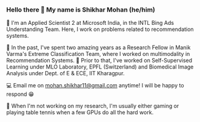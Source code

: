 ### Hello there 👋 My name is Shikhar Mohan (he/him)

🔋 I'm an Applied Scientist 2 at Microsoft India, in the INTL Bing Ads Understanding Team. Here, I work on problems related to recommendation systems.

🧠 In the past, I've spent two amazing years as a Research Fellow in Manik Varma's Extreme Classification Team, where I worked on multimodality in Recommendation Systems.
🧠 Prior to that, I've worked on Self-Supervised Learning under MLO Laboratory, EPFL (Switzerland) and Biomedical Image Analysis under Dept. of E & ECE, IIT Kharagpur.

💻 Email me on mohan.shikhar11@gmail.com anytime! I will be happy to respond 😁

💁 When I'm not working on my research, I'm usually either gaming or playing table tennis when a few GPUs do all the hard work.
